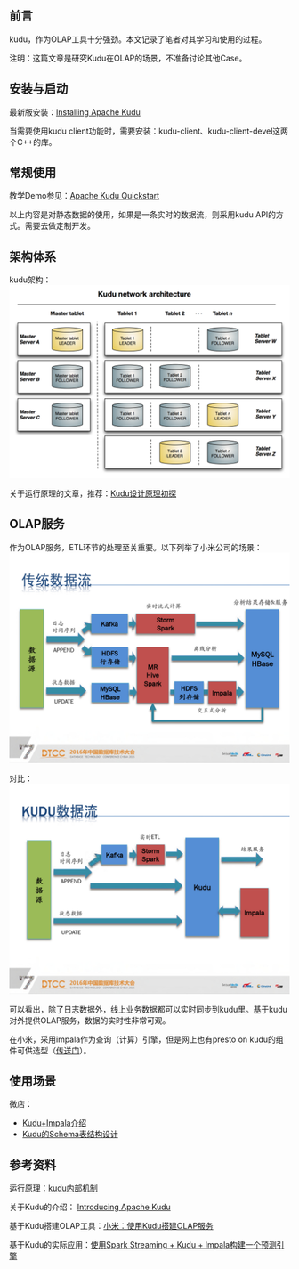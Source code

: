 
## 前言
kudu，作为OLAP工具十分强劲。本文记录了笔者对其学习和使用的过程。

注明：这篇文章是研究Kudu在OLAP的场景，不准备讨论其他Case。

## 安装与启动
最新版安装：[Installing Apache Kudu](https://kudu.apache.org/docs/installation.html)

当需要使用kudu client功能时，需要安装：kudu-client、kudu-client-devel这两个C++的库。

## 常规使用
教学Demo参见：[Apache Kudu Quickstart](https://kudu.apache.org/docs/quickstart.html)

以上内容是对静态数据的使用，如果是一条实时的数据流，则采用kudu API的方式。需要去做定制开发。

## 架构体系
kudu架构：
![](static/kudu/kudu.png)

关于运行原理的文章，推荐：[Kudu设计原理初探](http://www.nosqlnotes.com/technotes/kudu-design/)

## OLAP服务
作为OLAP服务，ETL环节的处理至关重要。以下列举了小米公司的场景：
![](static/kudu/kudu-etl1.jpg)

对比：
![](static/kudu/kudu-etl2.jpg)

可以看出，除了日志数据外，线上业务数据都可以实时同步到kudu里。基于kudu对外提供OLAP服务，数据的实时性非常可观。

在小米，采用impala作为查询（计算）引擎，但是网上也有presto on kudu的组件可供选型（[传送门](https://github.com/MartinWeindel/presto-kudu)）。

## 使用场景
微店：

 - [Kudu+Impala介绍](https://datascience.weidian-inc.com/kudu_impala/)
- [Kudu的Schema表结构设计](https://datascience.weidian-inc.com/kudu_schema_design/)

## 参考资料

运行原理：[kudu内部机制](https://blog.csdn.net/cdxxx5708/article/details/79074763)

关于Kudu的介绍： [Introducing Apache Kudu](https://kudu.apache.org/docs/#_kudu_impala_integration_features) 

基于Kudu搭建OLAP工具：[小米：使用Kudu搭建OLAP服务](https://myslide.cn/slides/3584?vertical=1)

基于Kudu的实际应用：[使用Spark Streaming + Kudu + Impala构建一个预测引擎](http://www.infoq.com/cn/articles/spark-streaming-kudu-impala)